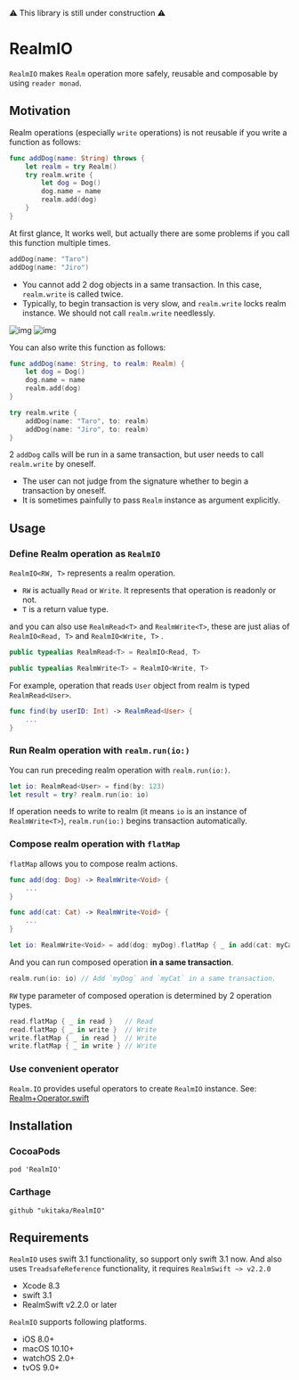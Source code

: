 
⚠️ This library is still under construction ⚠️

# RealmIO

`RealmIO` makes `Realm` operation more safely, reusable and composable by using `reader monad`.

## Motivation

Realm operations (especially `write` operations) is not reusable if you write a function as follows:

```swift
func addDog(name: String) throws {
    let realm = try Realm()
    try realm.write {
        let dog = Dog()
        dog.name = name
        realm.add(dog)
    }
}
``` 

At first glance, It works well, but actually there are some problems if you call this function multiple times.

```swift
addDog(name: "Taro")
addDog(name: "Jiro")
```

+ You cannot add 2 dog objects in a same transaction. In this case, `realm.write` is called twice.
+ Typically, to begin transaction is very slow, and `realm.write` locks realm instance.  We should not call `realm.write` needlessly.

![img](https://camo.githubusercontent.com/80325b8b7b367979e13528536fa036d5ef1c0d4f/68747470733a2f2f696d672e6573612e696f2f75706c6f6164732f70726f64756374696f6e2f6174746163686d656e74732f323234352f323031372f30352f32362f323838342f39343761326530392d343738662d343161622d616330302d3864663162393331383635612e706e67) ![img](https://camo.githubusercontent.com/3d48d89d7b463f885bb3ae39bfacf85c1851e174/68747470733a2f2f696d672e6573612e696f2f75706c6f6164732f70726f64756374696f6e2f6174746163686d656e74732f323234352f323031372f30352f32362f323838342f35663730353930362d393833622d343364312d396662622d3165303333616338336138392e706e67)

You can also write this function as follows:

```swift
func addDog(name: String, to realm: Realm) {
    let dog = Dog()
    dog.name = name
    realm.add(dog)
}
``` 

```swift
try realm.write {
    addDog(name: "Taro", to: realm)
    addDog(name: "Jiro", to: realm)
}
```

2 `addDog` calls will be run in a same transaction, but user needs to call `realm.write` by oneself. 
+ The user can not judge from the signature whether to begin a transaction by oneself.
+ It is sometimes painfully to pass `Realm` instance as argument explicitly.

## Usage

### Define Realm operation as `RealmIO`

`RealmIO<RW, T>` represents a realm operation.

+ `RW` is actually `Read` or `Write`. It represents that operation is readonly or not.
+ `T` is a return value type.

and you can also use `RealmRead<T>` and `RealmWrite<T>`, these are just alias of `RealmIO<Read, T>` and `RealmIO<Write, T>` .

```swift
public typealias RealmRead<T> = RealmIO<Read, T>

public typealias RealmWrite<T> = RealmIO<Write, T>
```

For example, operation that reads `User` object from realm is typed `RealmRead<User>`.

```swift
func find(by userID: Int) -> RealmRead<User> {
    ...
}
```

### Run Realm operation with `realm.run(io:)`

You can run preceding realm operation with `realm.run(io:)`.

```swift
let io: RealmRead<User> = find(by: 123)
let result = try? realm.run(io: io)
```

If operation needs to write to realm (it means `io` is an instance of `RealmWrite<T>`),
`realm.run(io:)` begins transaction automatically.

### Compose realm operation with `flatMap`

`flatMap` allows you to compose realm actions.

```swift
func add(dog: Dog) -> RealmWrite<Void> {
    ...
}

func add(cat: Cat) -> RealmWrite<Void> {
    ...
}

let io: RealmWrite<Void> = add(dog: myDog).flatMap { _ in add(cat: myCat) }
```

And you can run composed operation **in a same transaction**.

```swift
realm.run(io: io) // Add `myDog` and `myCat` in a same transaction.
```

`RW` type parameter of composed operation is determined by 2 operation types.
```swift
read.flatMap { _ in read }   // Read
read.flatMap { _ in write }  // Write
write.flatMap { _ in read }  // Write
write.flatMap { _ in write } // Write
```

### Use convenient operator

`Realm.IO` provides useful operators to create `RealmIO` instance.
See:  [Realm+Operator.swift](https://github.com/ukitaka/RealmIO/blob/master/Sources/Realm%2BOperator.swift)


## Installation

### CocoaPods

```
pod 'RealmIO'
```

### Carthage

```
github "ukitaka/RealmIO"
```

## Requirements

`RealmIO` uses swift 3.1 functionality, so support only swift 3.1 now.
And also uses `TreadsafeReference` functionality, it requires `RealmSwift ~> v2.2.0`

+ Xcode 8.3
+ swift 3.1
+ RealmSwift v2.2.0 or later

`RealmIO` supports following platforms.

+ iOS 8.0+
+ macOS 10.10+
+ watchOS 2.0+
+ tvOS 9.0+

